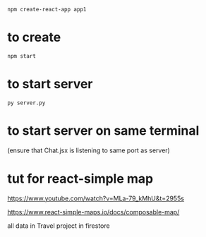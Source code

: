`npm create-react-app app1`
# to create
`npm start`
# to start server
`py server.py`
# to start server on same terminal 

(ensure that Chat.jsx is listening to same port as server)

# tut for react-simple map
https://www.youtube.com/watch?v=MLa-79_kMhU&t=2955s

https://www.react-simple-maps.io/docs/composable-map/

all data in Travel project in firestore
